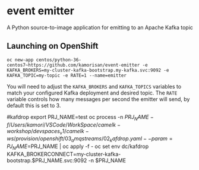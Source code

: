 # event emitter
A Python source-to-image application for emitting to an Apache Kafka topic

## Launching on OpenShift

```
oc new-app centos/python-36-centos7~https://github.com/kamorisan/event-emitter -e KAFKA_BROKERS=my-cluster-kafka-bootstrap.my-kafka.svc:9092 -e KAFKA_TOPIC=my-topic -e RATE=1 --name=emitter
```

You will need to adjust the `KAFKA_BROKERS` and `KAFKA_TOPICS` variables to
match your configured Kafka deployment and desired topic. The `RATE` variable
controls how many messages per second the emitter will send, by default this
is set to 3.

#kafdrop
  export PRJ_NAME=test
  oc process -n $PRJ_NAME -f /Users/kamori/VSCode/WorkSpace/camelk-workshop/devspaces_v1/camelk-ws/provision/openshift/03_amqstreams/02_kafdrop.yaml --param=PJ_NAME=$PRJ_NAME | oc apply -f -
  oc set env dc/kafdrop KAFKA_BROKERCONNECT=my-cluster-kafka-bootstrap.$PRJ_NAME.svc:9092 -n $PRJ_NAME
